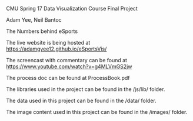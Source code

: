 CMU Spring 17 Data Visualization Course Final Project

Adam Yee, Neil Bantoc

The Numbers behind eSports

The live website is being hosted at https://adamgyee12.github.io/eSportsVis/

The screencast with commentary can be found at https://www.youtube.com/watch?v=g4MLVmGS2jw

The process doc can be found at ProcessBook.pdf

The libraries used in the project can be found in the /js/lib/ folder.

The data used in this project can be found in the /data/ folder.

The image content used in this project can be found in the /images/ folder.
